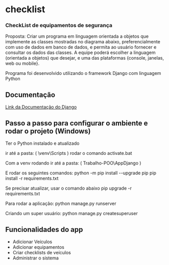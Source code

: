 # checklist

### CheckList de equipamentos de segurança

Proposta: 
Criar um programa em linguagem orientada a objetos que implemente as classes mostradas no diagrama abaixo, preferencialmente com uso de dados em banco de dados, e permita ao usuário
fornecer e consultar os dados das classes.
A equipe poderá escolher a linguagem (orientada a objetos) que desejar, e uma das plataformas
{console, janelas, web ou mobile}.

Programa foi desenvolvido utilizando o framework Django com linguagem Python


## Documentação

[Link da Documentação do Django](https://docs.djangoproject.com/pt-br/4.0/intro/tutorial01/)


## Passo a passo para configurar o ambiente e rodar o projeto (Windows)

Ter o Python instalado e atualizado

ir até a pasta:
( \venv\Scripts )
rodar o comando activate.bat

Com a venv rodando ir até a pasta:
( Trabalho-POO\AppDjango )

E rodar os seguintes comandos:
python -m pip install --upgrade pip
pip install -r requirements.txt

Se precisar atualizar, usar o comando abaixo
pip upgrade -r requirements.txt

Para rodar a aplicação:
python manage.py runserver

Criando um super usuário:
python manage.py createsuperuser


## Funcionalidades do app

- Adicionar Veículos
- Adicionar equipamentos
- Criar checklists de veículos
- Administrar o sistema
